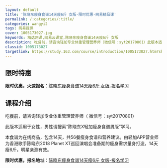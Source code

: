 ```yaml
---
layout: default
title: '陈晓东瘦身食谱14天瘦6斤 女版-限时优惠-网易精品课'
permalink: /:categories/:title/
categories: wangyi2
tags: 网易提供
cover: 1005173027.jpg
keywords: 精选网课,网易云课堂,陈晓东瘦身食谱14天瘦6斤 女版
description: 吃餐前，请咨询轻加专业体重管理营养师（微信号：syt20170801）此版本适用于女性，男性请搜索“陈晓东X轻加瘦身食谱
classid: 1005173027
targetlink: https://study.163.com/course/introduction/1005173027.htm?share=1&shareId=1025206652&utm_campaign=share&utm_medium=iphoneShare&utm_source=&utm_u=1025206652
---
```


## 限时特惠

**限时优惠，火速报名**：[陈晓东瘦身食谱14天瘦6斤 女版-报名学习](https://study.163.com/course/introduction/1005173027.htm?share=1&shareId=1025206652&utm_campaign=share&utm_medium=iphoneShare&utm_source=&utm_u=1025206652)

## 课程介绍

吃餐前，请咨询轻加专业体重管理营养师（ 微信号：syt20170801）

此版本适用于女性，男性请搜索“陈晓东X轻加瘦身食谱男版”学习。

本食谱为在线商品，包含14天，共56餐瘦身食谱和营养建议。由轻加APP营业师为香港歌手陈晓东2018 Planet XT巡回演唱会准备期的瘦身需求量身打造，14天瘦6斤，明星亲测有效。

**限时优惠，报名地址**：[陈晓东瘦身食谱14天瘦6斤 女版-报名学习](https://study.163.com/course/introduction/1005173027.htm?share=1&shareId=1025206652&utm_campaign=share&utm_medium=iphoneShare&utm_source=&utm_u=1025206652)

